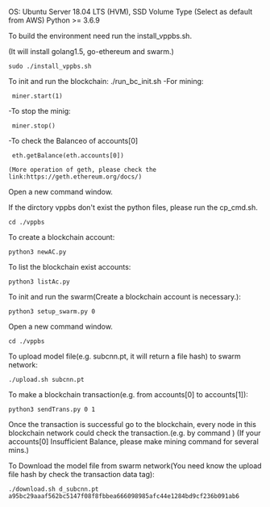 
OS: Ubuntu Server 18.04 LTS (HVM), SSD Volume Type (Select as default from AWS)
Python >= 3.6.9

To build the environment need run the install_vppbs.sh. 

(It will install golang1.5, go-ethereum and swarm.)
```
sudo ./install_vppbs.sh
```
To init and run the blockchain:
./run_bc_init.sh
   -For mining:
   ```
    miner.start(1)
   ```
   -To stop the minig:
   ```
    miner.stop()
   ```
   -To check the Balanceo of accounts[0]
   ```
    eth.getBalance(eth.accounts[0])
   ```
    (More operation of geth, please check the link:https://geth.ethereum.org/docs/)


Open a new command window.

If the dirctory vppbs don't exist the python files, please run the cp_cmd.sh.
```
cd ./vppbs
```
To create a blockchain account:
```
python3 newAC.py
```
To list the blockchain exist accounts:
```
python3 listAc.py
```
To init and run the swarm(Create a blockchain account is necessary.):
```
python3 setup_swarm.py 0
```

Open a new command window.
```
cd ./vppbs
```
To upload model file(e.g. subcnn.pt, it will return a file hash) to swarm network:
```
./upload.sh subcnn.pt
```
To make a blockchain transaction(e.g. from accounts[0] to accounts[1]):
```
python3 sendTrans.py 0 1
```
Once the transaction is successful go to the blockchain, every node in this blockchain network could check the transaction.(e.g. by command )
(If your accounts[0] Insufficient Balance, please make mining command for several mins.)

To Download the model file from swarm network(You need know the upload file hash by check the transaction data tag):
```
./download.sh d_subcnn.pt a95bc29aaaf562bc5147f08f8fbbea666098985afc44e1284bd9cf236b091ab6
```
